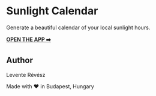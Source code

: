 # Sunlight Calendar

Generate a beautiful calendar of your local sunlight hours.

[**OPEN THE APP ➡️**](https://leventerevesz.github.io/sunlight-calendar/)


## Author

Levente Révész

Made with ❤️ in Budapest, Hungary